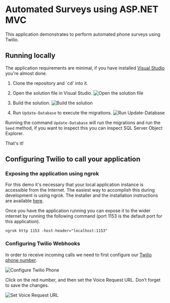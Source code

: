 # Automated Surveys using ASP.NET MVC

This application demonstrates to perform automated phone surveys using Twilio.

## Running locally

The application requirements are minimal, if you have installed [Visual Studio](https://www.visualstudio.com/) you're almost done.

1. Clone the repository and `cd' into it.

2. Open the solution file in Visual Studio.
![Open the solution file](https://raw.github.com/TwilioDevEd/automated-survey-csharp/master/solution-file.png)

3. Build the solution.
![Build the solution](https://raw.github.com/TwilioDevEd/automated-survey-csharp/master/build-solution.png)

4. Run `Update-Database` to execute the migrations.
![Run Update-Database](https://raw.github.com/TwilioDevEd/automated-survey-csharp/master/update-database.png)

Running the command `Update-Database` will run the migrations and run the `Seed` method, if you want to inspect this you can inspect SQL Server Object Explorer.

That's it!

## Configuring Twilio to call your application

### Exposing the application using ngrok

For this demo it's necessary that your local application instance is accessible from the Internet. The easiest way to accomplish this during development is using ngrok. The installer and the installation instructions are available [here](https://ngrok.com/).

Once you have the application running you can expose it to the wider internet by running the following command (port 1153 is the default port for this application).

```
ngrok http 1153 -host-header="localhost:1153"
```

### Configuring Twilio Webhooks

In order to receive incoming calls we need to first configure our [Twilio phone
number](https://www.twilio.com/user/account/phone-numbers/incoming).

![Configure Twilio Phone](https://raw.github.com/TwilioDevEd/automated-survey-csharp/master/configure-twilio-phone.png)

Click on the red number, and then set the Voice Request URL. Don’t forget to
save the changes.

![Set Voice Request URL](https://raw.github.com/TwilioDevEd/automated-survey-csharp/master/set-voice-request-url.png)
